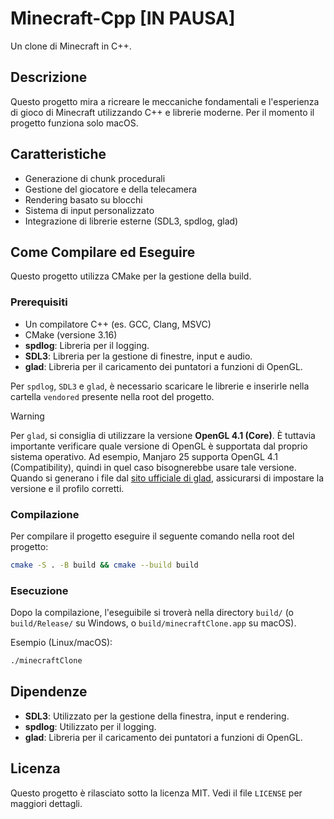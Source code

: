 # Minecraft-Cpp  [IN PAUSA]

Un clone di Minecraft in C++.

## Descrizione

Questo progetto mira a ricreare le meccaniche fondamentali e l'esperienza di
gioco di Minecraft utilizzando C++ e librerie moderne. Per il momento il
progetto funziona solo macOS.

## Caratteristiche

- Generazione di chunk procedurali
- Gestione del giocatore e della telecamera
- Rendering basato su blocchi
- Sistema di input personalizzato
- Integrazione di librerie esterne (SDL3, spdlog, glad)

## Come Compilare ed Eseguire

Questo progetto utilizza CMake per la gestione della build.

### Prerequisiti

- Un compilatore C++ (es. GCC, Clang, MSVC)
- CMake (versione 3.16)
- **spdlog**: Libreria per il logging.
- **SDL3**: Libreria per la gestione di finestre, input e audio.
- **glad**: Libreria per il caricamento dei puntatori a funzioni di OpenGL.

Per `spdlog`, `SDL3` e `glad`, è necessario scaricare le librerie e inserirle nella cartella `vendored` presente nella root del progetto.

> [!WARNING]
> Per `glad`, si consiglia di utilizzare la versione **OpenGL 4.1 (Core)**. È tuttavia importante verificare quale versione di OpenGL è supportata dal proprio sistema operativo. Ad esempio, Manjaro 25 supporta OpenGL 4.1 (Compatibility), quindi in quel caso bisognerebbe usare tale versione.
> Quando si generano i file dal [sito ufficiale di glad](https://glad.dav1d.de/), assicurarsi di impostare la versione e il profilo corretti.

### Compilazione

Per compilare il progetto eseguire il seguente comando nella root del progetto:

```bash
cmake -S . -B build && cmake --build build
```

### Esecuzione

Dopo la compilazione, l'eseguibile si troverà nella directory `build/` (o
`build/Release/` su Windows, o `build/minecraftClone.app` su macOS).

Esempio (Linux/macOS):

```bash
./minecraftClone
```

## Dipendenze

- **SDL3**: Utilizzato per la gestione della finestra, input e rendering.
- **spdlog**: Utilizzato per il logging.
- **glad**: Libreria per il caricamento dei puntatori a funzioni di OpenGL.

## Licenza

Questo progetto è rilasciato sotto la licenza MIT. Vedi il file `LICENSE` per
maggiori dettagli.
